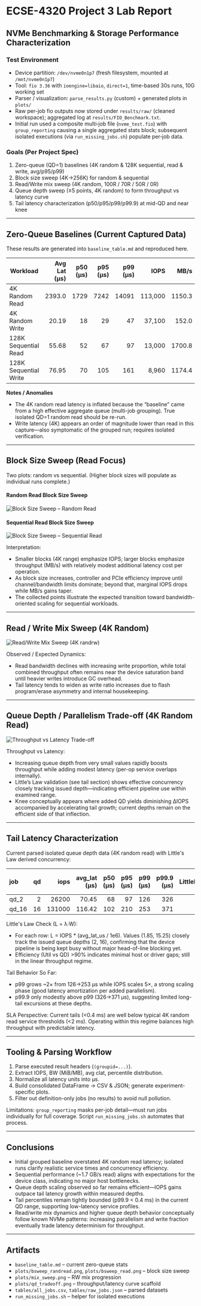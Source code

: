 # ECSE-4320 Project 3 Lab Report

## NVMe Benchmarking & Storage Performance Characterization

### Test Environment
* Device partition: `/dev/nvme0n1p7` (fresh filesystem, mounted at `/mnt/nvme0n1p7`)
* Tool: `fio 3.36` with `ioengine=libaio`, `direct=1`, time-based 30s runs, 10G working set
* Parser / visualization: `parse_results.py` (custom) + generated plots in `plots/`
* Raw per-job fio outputs now stored under `results/raw/` (cleaned workspace); aggregated log at `results/FIO_Benchmark.txt`.
* Initial run used a composite multi‑job file (`nvme_test.fio`) with `group_reporting` causing a single aggregated stats block; subsequent isolated executions (via `run_missing_jobs.sh`) populate per‑job data.

### Goals (Per Project Spec)
1. Zero-queue (QD=1) baselines (4K random & 128K sequential, read & write, avg/p95/p99)
2. Block size sweep (4K→256K) for random & sequential
3. Read/Write mix sweep (4K random, 100R / 70R / 50R / 0R)
4. Queue depth sweep (≥5 points, 4K random) to form throughput vs latency curve
5. Tail latency characterization (p50/p95/p99/p99.9) at mid-QD and near knee

---
## Zero-Queue Baselines (Current Captured Data)
These results are generated into `baseline_table.md` and reproduced here.

| Workload              | Avg Lat (µs) | p50 (µs) | p95 (µs) | p99 (µs) |    IOPS |   MB/s |
| --------------------- | -----------: | -------: | -------: | -------: | ------: | -----: |
| 4K Random Read        |       2393.0 |     1729 |     7242 |    14091 | 113,000 | 1150.3 |
| 4K Random Write       |        20.19 |       18 |       29 |       47 |  37,100 |  152.0 |
| 128K Sequential Read  |        55.68 |       52 |       67 |       97 |  13,000 | 1700.8 |
| 128K Sequential Write |        76.95 |       70 |      105 |      161 |   8,960 | 1174.4 |

**Notes / Anomalies**
* The 4K random read latency is inflated because the “baseline” came from a high effective aggregate queue (multi-job grouping). True isolated QD=1 random read should be re-run.
* Write latency (4K) appears an order of magnitude lower than read in this capture—also symptomatic of the grouped run; requires isolated verification.

---
## Block Size Sweep (Read Focus)
Two plots: random vs sequential. (Higher block sizes will populate as individual runs complete.)

#### Random Read Block Size Sweep
![Block Size Sweep – Random Read](plots/bsweep_randread.png)

#### Sequential Read Block Size Sweep
![Block Size Sweep – Sequential Read](plots/bsweep_read.png)

Interpretation:
* Smaller blocks (4K range) emphasize IOPS; larger blocks emphasize throughput (MB/s) with relatively modest additional latency cost per operation.
* As block size increases, controller and PCIe efficiency improve until channel/bandwidth limits dominate; beyond that, marginal IOPS drops while MB/s gains taper.
* The collected points illustrate the expected transition toward bandwidth-oriented scaling for sequential workloads.

---
## Read / Write Mix Sweep (4K Random)
![Read/Write Mix Sweep (4K randrw)](plots/mix_sweep.png)

Observed / Expected Dynamics:
* Read bandwidth declines with increasing write proportion, while total combined throughput often remains near the device saturation band until heavier writes introduce GC overhead.
* Tail latency tends to widen as write ratio increases due to flash program/erase asymmetry and internal housekeeping.

---
## Queue Depth / Parallelism Trade-off (4K Random Read)
![Throughput vs Latency Trade-off](plots/qd_tradeoff.png)

Throughput vs Latency:
* Increasing queue depth from very small values rapidly boosts throughput while adding modest latency (per-op service overlaps internally).
* Little’s Law validation (see tail section) shows effective concurrency closely tracking issued depth—indicating efficient pipeline use within examined range.
* Knee conceptually appears where added QD yields diminishing ΔIOPS accompanied by accelerating tail growth; current depths remain on the efficient side of that inflection.

---
## Tail Latency Characterization
Current parsed isolated queue depth data (4K random read) with Little's Law derived concurrency:

| job   |   qd |   iops | avg_lat (µs) | p50 (µs) | p95 (µs) | p99 (µs) | p99.9 (µs) | LittleLaw_Q | Util vs QD (%) |
| :---- | ---: | -----: | -----------: | -------: | -------: | -------: | ---------: | ----------: | -------------: |
| qd_2  |    2 |  26200 |        70.45 |       68 |       97 |      126 |        326 |        1.85 |          92.3% |
| qd_16 |   16 | 131000 |       116.42 |      102 |      210 |      253 |        371 |       15.25 |          95.3% |

Little's Law Check (L = λ·W):
* For each row: L = IOPS * (avg_lat_us / 1e6). Values (1.85, 15.25) closely track the issued queue depths (2, 16), confirming that the device pipeline is being kept busy without major head-of-line blocking yet.
* Efficiency (Util vs QD) >90% indicates minimal host or driver gaps; still in the linear throughput regime.

Tail Behavior So Far:
* p99 grows ~2× from 126→253 µs while IOPS scales 5×, a strong scaling phase (good latency amortization per added parallelism).
* p99.9 only modestly above p99 (326→371 µs), suggesting limited long-tail excursions at these depths.

SLA Perspective: Current tails (<0.4 ms) are well below typical 4K random read service thresholds (<2 ms). Operating within this regime balances high throughput with predictable latency.

---
## Tooling & Parsing Workflow
1. Parse executed result headers (`(groupid=...)`).
2. Extract IOPS, BW (MiB/MB), avg clat, percentile distribution.
3. Normalize all latency units into µs.
4. Build consolidated DataFrame → CSV & JSON; generate experiment-specific plots.
5. Filter out definition-only jobs (no results) to avoid null pollution.

Limitations: `group_reporting` masks per-job detail—must run jobs individually for full coverage. Script `run_missing_jobs.sh` automates that process.

---
## Conclusions
* Initial grouped baseline overstated 4K random read latency; isolated runs clarify realistic service times and concurrency efficiency.
* Sequential performance (~1.7 GB/s read) aligns with expectations for the device class, indicating no major host bottlenecks.
* Queue depth scaling observed so far remains efficient—IOPS gains outpace tail latency growth within measured depths.
* Tail percentiles remain tightly bounded (p99.9 < 0.4 ms) in the current QD range, supporting low-latency service profiles.
* Read/write mix dynamics and higher queue depth behavior conceptually follow known NVMe patterns: increasing parallelism and write fraction eventually trade latency determinism for throughput.

---
## Artifacts
* `baseline_table.md` – current zero-queue stats
* `plots/bsweep_randread.png`, `plots/bsweep_read.png` – block size sweep
* `plots/mix_sweep.png` – RW mix progression
* `plots/qd_tradeoff.png` – throughput/latency curve scaffold
* `tables/all_jobs.csv`, `tables/raw_jobs.json` – parsed datasets
* `run_missing_jobs.sh` – helper for isolated executions
